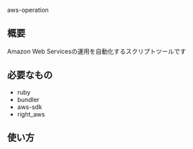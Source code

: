 aws-operation

## 概要
Amazon Web Servicesの運用を自動化するスクリプトツールです 

## 必要なもの
* ruby
* bundler
* aws-sdk
* right_aws

## 使い方
